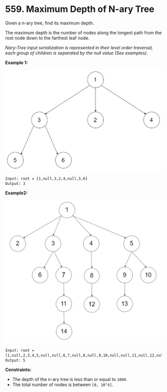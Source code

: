 # 559. Maximum Depth of N-ary Tree

Given a n-ary tree, find its maximum depth.

The maximum depth is the number of nodes along the longest path from the root node down to the farthest leaf node.

*Nary-Tree input serialization is represented in their level order traversal, each group of children is separated by the null value (See examples)*.

**Example 1:**

![Nary tree](images/sample1.png)

```()
Input: root = [1,null,3,2,4,null,5,6]
Output: 3
```

**Example2:**

![Nary tree](images/sample2.png)

```()
Input: root = [1,null,2,3,4,5,null,null,6,7,null,8,null,9,10,null,null,11,null,12,null,13,null,null,14]
Output: 5
```

**Constraints:**

- The depth of the n-ary tree is less than or equal to `1000`.
- The total number of nodes is between `[0, 10^4]`.
